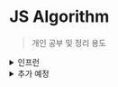 # JS Algorithm
> 개인 공부 및 정리 용도

<details>
  <summary>인프런</summary>

 ## 기본 문제 풀이

| 순번 | Tag                          | 태그                | 문제    | 해결  |
| :--: | :--------------------------: | :-----------------: | :------: |  :----: |
| 01 | 세 수 중 최솟값 | 기본문제 | [바로가기](./section_1/Q1.js) | ![SUCCESS] |
| 02 | 삼각형 판별하기 | 기본분제 | [바로가기](./section_1/Q2.js) | ![SUCCESS] |
| 03 | 연필 개수 | 기본문제 | [바로가기](./section_1/Q3.js) | ![SUCCESS] |
| 04 | 1부터 N까지 합 출력 | 기본문제 | [바로가기](./section_1/Q4.js) | ![SUCCESS] |
| 05 | 최솟값 구하기 | 기본문제 | [바로가기](./section_1/Q5.js) | ![SUCCESS] |
| 06 | 홀수 | 기본문제 | [바로가기](./section_1/Q6.js) | ![SUCCESS] |
| 07 | 10부제 | 기본문제 | [바로가기](./section_1/Q7.js) | ![SUCCESS] |
| 08 | 일곱 난쟁이 | 기본문제 | [바로가기](./section_1/Q8.js) | ![FAIL] |
| 09 | A를 #으로 | 기본문제 | [바로가기](./section_1/Q9.js) | ![SUCCESS] |
| 10 | 문자 찾기 | 기본문제 | [바로가기](./section_1/Q10.js) | ![SUCCESS] |
| 11 | 대문자 찾기 | 기본문제 | [바로가기](./section_1/Q11.js) | ![SUCCESS] |
| 12 | 대문자로 통일 | 기본문제 | [바로가기](./section_1/Q12.js) | ![SUCCESS] |
| 13 | 대소문자 변환 | 기본문제 | [바로가기](./section_1/Q13.js) | ![SUCCESS] |
| 14 | 가장 긴 문자열 | 기본문제 | [바로가기](./section_1/Q14.js) | ![SUCCESS] |
| 15 | 가운데 문자 출력 | 기본문제 | [바로가기](./section_1/Q15.js) | ![SUCCESS] |
| 16 | 중복문자제거 | 기본문제 | [바로가기](./section_1/Q16.js) | ![SUCCESS] |
| 17 | 중복단어제거 | 기본문제 | [바로가기](./section_1/Q17.js) | ![SUCCESS] |

</details>

<details>
  <summary>추가 예정</summary>

  > ### 예정

| 순번 | Tag                          | 태그                | 문제집    | 추천 문제 수 | 총 문제 수 |  상태             |
| :--: | :--------------------------: | :-----------------: | :------:  | :---------:  | :------: |:---------------:|
| 00 | 예시문제 | 자료구조 | [바로가기](./data_structure) | 16 | 25 | ![SUCCESS] |


</details>

[TODO]: https://img.shields.io/badge/-TODO-DFFD26
[DOING]: https://img.shields.io/badge/-DOING-31AE0F
[DONE]: https://img.shields.io/badge/-DONE-0885CC
[SUCCESS]: https://img.shields.io/badge/-SUCCESS-blue
[FAIL]: https://img.shields.io/badge/-FAIL-red

